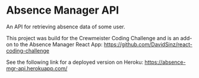 # Absence Manager API

An API for retrieving absence data of some user.

This project was build for the Crewmeister Coding Challenge and is an add-on to the Absence Manager React App:
https://github.com/DavidSinz/react-coding-challenge

See the following link for a deployed version on Heroku:
https://absence-mgr-api.herokuapp.com/
